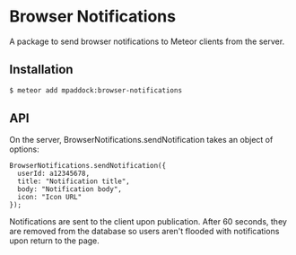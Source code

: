 # Browser Notifications

A package to send browser notifications to Meteor clients from the server.

## Installation

``` sh
$ meteor add mpaddock:browser-notifications
```

## API

On the server, BrowserNotifications.sendNotification takes an object of options:
```
BrowserNotifications.sendNotification({
  userId: a12345678,
  title: "Notification title",
  body: "Notification body",
  icon: "Icon URL"
});
```

Notifications are sent to the client upon publication. After 60 seconds, they are removed from the database so users aren't flooded with notifications upon return to the page.
